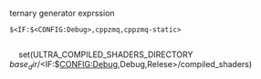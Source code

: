 
ternary generator exprssion
```
$<IF:$<CONFIG:Debug>,cppzmq,cppzmq-static>
```
```
```
    set(ULTRA_COMPILED_SHADERS_DIRECTORY ${base_dir}/$<IF:$<CONFIG:Debug>,Debug,Relese>/compiled_shaders)